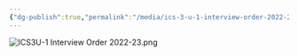```yaml
---
{"dg-publish":true,"permalink":"/media/ics-3-u-1-interview-order-2022-23/","dgHomeLink":false}
---
```


![ICS3U-1 Interview Order 2022-23.png](/img/user/Attachments/ICS3U-1%20Interview%20Order%202022-23.png)